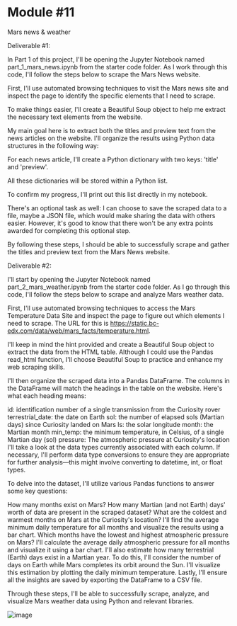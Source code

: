 # Module #11
Mars news & weather

Deliverable #1:

In Part 1 of this project, I'll be opening the Jupyter Notebook named part_1_mars_news.ipynb from the starter code folder. As I work through this code, I'll follow the steps below to scrape the Mars News website.

First, I'll use automated browsing techniques to visit the Mars news site and inspect the page to identify the specific elements that I need to scrape.

To make things easier, I'll create a Beautiful Soup object to help me extract the necessary text elements from the website.

My main goal here is to extract both the titles and preview text from the news articles on the website. I'll organize the results using Python data structures in the following way:

For each news article, I'll create a Python dictionary with two keys: 'title' and 'preview'. 

All these dictionaries will be stored within a Python list.

To confirm my progress, I'll print out this list directly in my notebook.

There's an optional task as well: I can choose to save the scraped data to a file, maybe a JSON file, which would make sharing the data with others easier. However, it's good to know that there won't be any extra points awarded for completing this optional step.

By following these steps, I should be able to successfully scrape and gather the titles and preview text from the Mars News website.

Deliverable #2:

I'll start by opening the Jupyter Notebook named part_2_mars_weather.ipynb from the starter code folder. As I go through this code, I'll follow the steps below to scrape and analyze Mars weather data.

First, I'll use automated browsing techniques to access the Mars Temperature Data Site and inspect the page to figure out which elements I need to scrape. The URL for this is https://static.bc-edx.com/data/web/mars_facts/temperature.html.

I'll keep in mind the hint provided and create a Beautiful Soup object to extract the data from the HTML table. Although I could use the Pandas read_html function, I'll choose Beautiful Soup to practice and enhance my web scraping skills.

I'll then organize the scraped data into a Pandas DataFrame. The columns in the DataFrame will match the headings in the table on the website. Here's what each heading means:

id: identification number of a single transmission from the Curiosity rover
terrestrial_date: the date on Earth
sol: the number of elapsed sols (Martian days) since Curiosity landed on Mars
ls: the solar longitude
month: the Martian month
min_temp: the minimum temperature, in Celsius, of a single Martian day (sol)
pressure: The atmospheric pressure at Curiosity's location
I'll take a look at the data types currently associated with each column. If necessary, I'll perform data type conversions to ensure they are appropriate for further analysis—this might involve converting to datetime, int, or float types.

To delve into the dataset, I'll utilize various Pandas functions to answer some key questions:

How many months exist on Mars?
How many Martian (and not Earth) days' worth of data are present in the scraped dataset?
What are the coldest and warmest months on Mars at the Curiosity's location? I'll find the average minimum daily temperature for all months and visualize the results using a bar chart.
Which months have the lowest and highest atmospheric pressure on Mars? I'll calculate the average daily atmospheric pressure for all months and visualize it using a bar chart.
I'll also estimate how many terrestrial (Earth) days exist in a Martian year. To do this, I'll consider the number of days on Earth while Mars completes its orbit around the Sun. I'll visualize this estimation by plotting the daily minimum temperature.
Lastly, I'll ensure all the insights are saved by exporting the DataFrame to a CSV file.

Through these steps, I'll be able to successfully scrape, analyze, and visualize Mars weather data using Python and relevant libraries.

![image](https://github.com/loisstetson/Module_11_Mars/assets/127718619/16b9709e-97c4-4d31-ad2d-2b5ecd8eb7f8)

